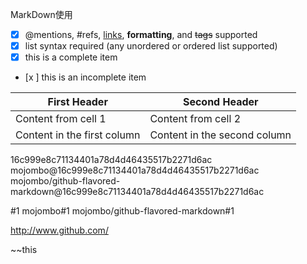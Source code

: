 MarkDown使用
- [x] @mentions, #refs, [links](), **formatting**, and <del>tags</del> supported
- [x] list syntax required (any unordered or ordered list supported)
- [x] this is a complete item
- [x ] this is an incomplete item


First Header | Second Header
------------ | -------------
Content from cell 1 | Content from cell 2
Content in the first column | Content in the second column

16c999e8c71134401a78d4d46435517b2271d6ac
mojombo@16c999e8c71134401a78d4d46435517b2271d6ac
mojombo/github-flavored-markdown@16c999e8c71134401a78d4d46435517b2271d6ac


#1
mojombo#1
mojombo/github-flavored-markdown#1


http://www.github.com/


~~this

